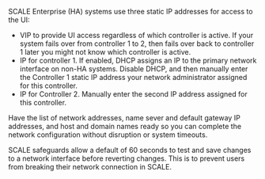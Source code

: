 &NewLine;

SCALE Enterprise (HA) systems use three static IP addresses for access to the UI:

* VIP to provide UI access regardless of which controller is active. 
  If your system fails over from controller 1 to 2, then fails over back to controller 1 later you might not know which controller is active.
* IP for controller 1. If enabled, DHCP assigns an IP to the primary network interface on non-HA systems.
  Disable DHCP, and then manually enter the Controller 1 static IP address your network administrator assigned for this controller.
* IP for Controller 2. Manually enter the second IP address assigned for this controller.

Have the list of network addresses, name sever and default gateway IP addresses, and host and domain names ready so you can complete the network configuration without disruption or system timeouts.

SCALE safeguards allow a default of 60 seconds to test and save changes to a network interface before reverting changes.
This is to prevent users from breaking their network connection in SCALE.